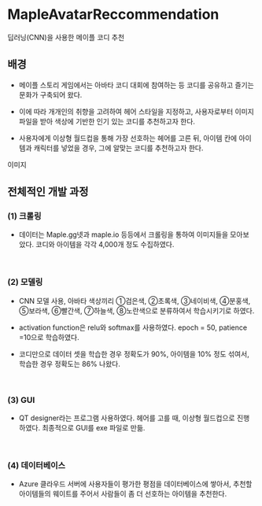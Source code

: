# MapleAvatarReccommendation
딥러닝(CNN)을 사용한 메이플 코디 추천
## 배경
- 메이플 스토리 게임에서는 아바타 코디 대회에 참여하는 등 코디를 공유하고 즐기는 문화가 구축되어 왔다.

- 이에 따라 개개인의 취향을 고려하여 헤어 스타일을 지정하고, 사용자로부터 이미지 파일을 받아
색상에 기반한 인기 있는 코디를 추천하고자 한다.

- 사용자에게 이상형 월드컵을 통해 가장 선호하는 헤어를 고른 뒤, 아이템 칸에 아이템과 캐릭터를 넣었을 경우, 그에 알맞는 코디를 추천하고자 한다.

이미지

## 전체적인 개발 과정

### (1) 크롤링

- 데이터는 Maple.gg넷과 maple.io 등등에서 크롤링을 통하여 이미지들을 모아보았다. 코디와 아이템을 각각 4,000개 정도 수집하였다.

<br/>

### (2) 모델링

- CNN 모델 사용, 아바타 색상끼리 ①검은색, ②초록색, ③네이비색, ④분홍색, ⑤보라색, ⑥빨간색, ⑦하늘색, 
⑧노란색으로 분류하여서 학습시키기로 하였다.

- activation function은 relu와 softmax를 사용하였다. epoch = 50, patience =10으로 학습하였다.

- 코디만으로 데이터 셋을 학습한 경우 정확도가 90%, 아이템을 10% 정도 섞여서, 학습한 경우 정확도는 86% 나왔다.

<br/>

### (3) GUI

- QT designer라는 프로그램 사용하였다. 헤어를 고를 때, 이상형 월드컵으로 진행하였다. 최종적으로 GUI를 exe 파일로 만듦.

<br/>


### (4) 데이터베이스
- Azure 클라우드 서버에 사용자들이 평가한 평점을 데이터베이스에 쌓아서, 
추천할 아이템들의 웨이트를 주어서 사람들이 좀 더 선호하는 아이템을 추천한다.
